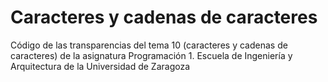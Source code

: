 # Caracteres y cadenas de caracteres

Código de las transparencias del tema 10 (caracteres y cadenas de caracteres) de la asignatura Programación 1. Escuela de Ingeniería y Arquitectura de la Universidad de Zaragoza
